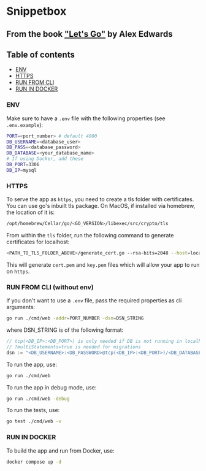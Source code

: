 # Snippetbox

## From the book ["Let's Go"](https://lets-go.alexedwards.net/) by Alex Edwards

## Table of contents

- [ENV](#env)
- [HTTPS](#https)
- [RUN FROM CLI](#run-from-cli-without-env)
- [RUN IN DOCKER](#run-in-docker)

### ENV

Make sure to have a `.env` file with the following properties (see `.env.example`):

```bash
PORT=<port_number> # default 4000
DB_USERNAME=<database_user>
DB_PASS=<database_password>
DB_DATABASE=<your_database_name>
# If using Docker, add these
DB_PORT=3306
DB_IP=mysql
```

### HTTPS

To serve the app as `https`, you need to create a tls folder with certificates.
You can use go's inbuilt tls package.
On MacOS, if installed via homebrew, the location of it is:

```bash
/opt/homebrew/Cellar/go/<GO_VERSION>/libexec/src/crypto/tls
```

From within the `tls` folder, run the following command to generate
certificates for localhost:

```bash
<PATH_TO_TLS_FOLDER_ABOVE>/generate_cert.go --rsa-bits=2048 --host=localhost
```

This will generate `cert.pem` and `key.pem` files which will allow
your app to run on `https`.

### RUN FROM CLI (without env)

If you don't want to use a `.env` file, pass the required properties as cli arguments:

```bash
go run ./cmd/web -addr=PORT_NUMBER -dsn=DSN_STRING
```

where DSN_STRING is of the following format:

```go
// tcp(<DB_IP>:<DB_PORT>) is only needed if DB is not running in localhost
// ?multiStatements=true is needed for migrations
dsn := "<DB_USERNAME>:<DB_PASSWORD>@tcp(<DB_IP>:<DB_PORT>)/<DB_DATABASE>?parseTime=true&multiStatements=true"
```

To run the app, use:

```bash
go run ./cmd/web
```

To run the app in debug mode, use:

```bash
go run ./cmd/web -debug
```

To run the tests, use:

```bash
go test ./cmd/web -v
```

### RUN IN DOCKER

To build the app and run from Docker, use:

```bash
docker compose up -d
```
